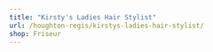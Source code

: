 ```yaml
---
title: "Kirsty's Ladies Hair Stylist"
url: /houghton-regis/kirstys-ladies-hair-stylist/
shop: Friseur
---
```

